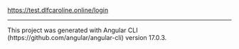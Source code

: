 
https://test.dlfcaroline.online/login



<hr>
This project was generated with Angular CLI (https://github.com/angular/angular-cli) version 17.0.3.

